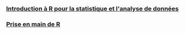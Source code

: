 ### [Introduction à R pour la statistique et l'analyse de données](./sTa7/intro_R.md) 

### [Prise en main de R](https://nbviewer.org/github/ant0in3g/ant0in3g.github.io/blob/main/sTa7/R.ipynb)
<!-- https://nbviewer.org/ -->